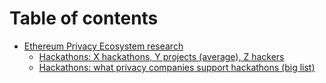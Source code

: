# Table of contents

* [Ethereum Privacy Ecosystem research](README.md)
  * [Hackathons: X hackathons, Y projects (average), Z hackers](ethereum-privacy-ecosystem-research/hackathons-x-hackathons-y-projects-average-z-hackers.md)
  * [Hackathons: what privacy companies support hackathons (big list)](ethereum-privacy-ecosystem-research/hackathons-what-privacy-companies-support-hackathons-big-list.md)
